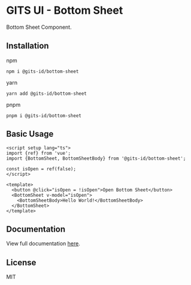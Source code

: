 # GITS UI - Bottom Sheet

Bottom Sheet Component.

## Installation

npm

```
npm i @gits-id/bottom-sheet
```

yarn

```
yarn add @gits-id/bottom-sheet
```

pnpm

```
pnpm i @gits-id/bottom-sheet
```

## Basic Usage

```vue
<script setup lang="ts">
import {ref} from 'vue';
import {BottomSheet, BottomSheetBody} from '@gits-id/bottom-sheet';

const isOpen = ref(false);
</script>

<template>
  <button @click="isOpen = !isOpen">Open Bottom Sheet</button>
  <BottomSheet v-model="isOpen">
    <BottomSheetBody>Hello World!</BottomSheetBody>
  </BottomSheet>
</template>
```

## Documentation

View full documentation [here](https://gits-ui.web.app/?path=/story/components-bottom-sheet--default).

## License

MIT
